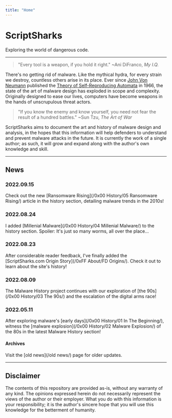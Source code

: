 ```yaml
---
title: "Home"
---
```


# ScriptSharks

Exploring the world of dangerous code.

***

> "Every tool is a weapon, if you hold it right." ~Ani DiFranco, _My I.Q._

There's no getting rid of malware. Like the mythical hydra, for every strain we destroy, countless others arise in its place. Ever since [John Von Neumann](https://en.wikipedia.org/wiki/John_von_Neumann) published the [Theory of Self-Reproducing Automata](https://cba.mit.edu/events/03.11.ASE/docs/VonNeumann.pdf) in 1966, the state of the art of malware design has exploded in scope and complexity. Originally designed to ease our lives, computers have become weapons in the hands of unscrupulous threat actors.

> "If you know the enemy and know yourself, you need not fear the result of a hundred battles." ~Sun Tzu, _The Art of War_

ScriptSharks aims to document the art and history of malware design and analysis, in the hopes that this information will help defenders to understand and prevent malware attacks in the future. It is currently the work of a single author; as such, it will grow and expand along with the author's own knowledge and skill.

***

## News

### 2022.09.15

Check out the new [Ransomware Rising](/0x00 History/05 Ransomware Rising/) article in the history section, detailing malware trends in the 2010s!

### 2022.08.24

I added [Millenial Malware](/0x00 History/04 Millenial Malware/) to the history section. Spoiler: It's just so many worms, all over the place...

### 2022.08.23

After considerable reader feedback, I've finally added the [ScriptSharks.com Origin Story](/0xFF About/FD Origins/). Check it out to learn about the site's history!

### 2022.08.09

The Malware History project continues with our exploration of [the 90s](/0x00 History/03 The 90s/) and the escalation of the digital arms race!

### 2022.05.11

After exploring malware's [early days](/0x00 History/01 In The Beginning/), witness the [malware explosion](/0x00 History/02 Malware Explosion/) of the 80s in the latest Malware History section!

#### Archives

Visit the [old news](/old news/) page for older updates.

***

## Disclaimer

The contents of this repository are provided as-is, without any warranty of any kind. The opinions expressed herein do not necessarily represent the views of the author or their employer. What you do with this information is your responsibility; it is the author's sincere hope that you will use this knowledge for the betterment of humanity.
